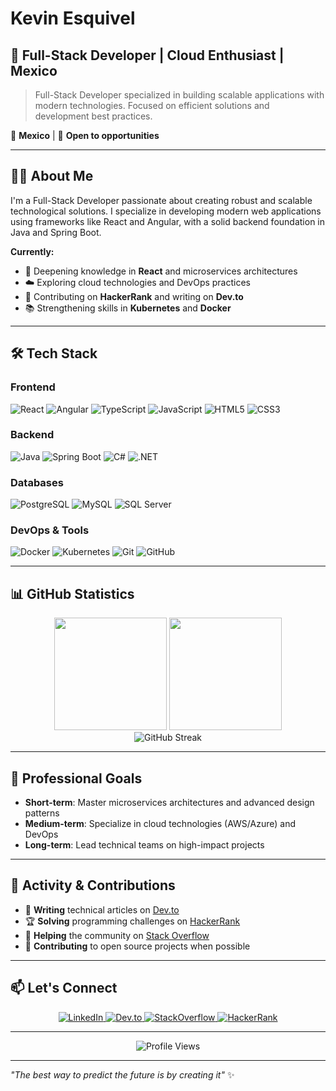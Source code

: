 # Kevin Esquivel

## 🚀 Full-Stack Developer | Cloud Enthusiast | Mexico

> Full-Stack Developer specialized in building scalable applications with modern technologies. Focused on efficient solutions and development best practices.

📍 **Mexico** | 💼 **Open to opportunities**

---

## 👨‍💻 About Me

I'm a Full-Stack Developer passionate about creating robust and scalable technological solutions. I specialize in developing modern web applications using frameworks like React and Angular, with a solid backend foundation in Java and Spring Boot.

**Currently:**
- 🌱 Deepening knowledge in **React** and microservices architectures
- ☁️ Exploring cloud technologies and DevOps practices
- 🎯 Contributing on **HackerRank** and writing on **Dev.to**
- 📚 Strengthening skills in **Kubernetes** and **Docker**

---

## 🛠️ Tech Stack

### Frontend
<div align="left">
  <img src="https://img.shields.io/badge/-React-61DAFB?style=flat-square&logo=react&logoColor=black" alt="React"/>
  <img src="https://img.shields.io/badge/-Angular-DD0031?style=flat-square&logo=angular&logoColor=white" alt="Angular"/>
  <img src="https://img.shields.io/badge/-TypeScript-3178C6?style=flat-square&logo=typescript&logoColor=white" alt="TypeScript"/>
  <img src="https://img.shields.io/badge/-JavaScript-F7DF1E?style=flat-square&logo=javascript&logoColor=black" alt="JavaScript"/>
  <img src="https://img.shields.io/badge/-HTML5-E34F26?style=flat-square&logo=html5&logoColor=white" alt="HTML5"/>
  <img src="https://img.shields.io/badge/-CSS3-1572B6?style=flat-square&logo=css3&logoColor=white" alt="CSS3"/>
</div>

### Backend
<div align="left">
  <img src="https://img.shields.io/badge/-Java-007396?style=flat-square&logo=openjdk&logoColor=white" alt="Java"/>
  <img src="https://img.shields.io/badge/-Spring%20Boot-6DB33F?style=flat-square&logo=springboot&logoColor=white" alt="Spring Boot"/>
  <img src="https://img.shields.io/badge/-C%23-239120?style=flat-square&logo=csharp&logoColor=white" alt="C#"/>
  <img src="https://img.shields.io/badge/-.NET-512BD4?style=flat-square&logo=dotnet&logoColor=white" alt=".NET"/>
</div>

### Databases
<div align="left">
  <img src="https://img.shields.io/badge/-PostgreSQL-336791?style=flat-square&logo=postgresql&logoColor=white" alt="PostgreSQL"/>
  <img src="https://img.shields.io/badge/-MySQL-4479A1?style=flat-square&logo=mysql&logoColor=white" alt="MySQL"/>
  <img src="https://img.shields.io/badge/-SQL%20Server-CC2927?style=flat-square&logo=microsoftsqlserver&logoColor=white" alt="SQL Server"/>
</div>

### DevOps & Tools
<div align="left">
  <img src="https://img.shields.io/badge/-Docker-2496ED?style=flat-square&logo=docker&logoColor=white" alt="Docker"/>
  <img src="https://img.shields.io/badge/-Kubernetes-326CE5?style=flat-square&logo=kubernetes&logoColor=white" alt="Kubernetes"/>
  <img src="https://img.shields.io/badge/-Git-F05032?style=flat-square&logo=git&logoColor=white" alt="Git"/>
  <img src="https://img.shields.io/badge/-GitHub-181717?style=flat-square&logo=github&logoColor=white" alt="GitHub"/>
</div>

---

## 📊 GitHub Statistics

<div align="center">
  <img height="180em" src="https://github-readme-stats.vercel.app/api?username=kevin-esq&show_icons=true&theme=react&include_all_commits=true&count_private=true&border_radius=10"/>
  <img height="180em" src="https://github-readme-stats.vercel.app/api/top-langs/?username=kevin-esq&layout=compact&langs_count=8&theme=react&border_radius=10"/>
</div>

<div align="center">
  <img src="https://github-readme-streak-stats.herokuapp.com/?user=kevin-esq&theme=react&border_radius=10" alt="GitHub Streak" />
</div>

---

## 🎯 Professional Goals

- **Short-term**: Master microservices architectures and advanced design patterns
- **Medium-term**: Specialize in cloud technologies (AWS/Azure) and DevOps
- **Long-term**: Lead technical teams on high-impact projects

---

## 📝 Activity & Contributions

- 📖 **Writing** technical articles on [Dev.to](https://dev.to/kevin_esquivel/)
- 🏆 **Solving** programming challenges on [HackerRank](https://www.hackerrank.com/dev_kevinesquiv1/)
- 💬 **Helping** the community on [Stack Overflow](https://stackoverflow.com/users/25282727/)
- 🚀 **Contributing** to open source projects when possible

---

## 📫 Let's Connect

<div align="center">
  <a href="https://linkedin.com/in/esquivelhernandez/" target="_blank">
    <img src="https://img.shields.io/badge/-LinkedIn-0077B5?style=for-the-badge&logo=linkedin&logoColor=white" alt="LinkedIn" />
  </a>
  <a href="https://dev.to/kevin_esquivel/" target="_blank">
    <img src="https://img.shields.io/badge/-Dev.to-0A0A0A?style=for-the-badge&logo=devdotto&logoColor=white" alt="Dev.to" />
  </a>
  <a href="https://stackoverflow.com/users/25282727/" target="_blank">
    <img src="https://img.shields.io/badge/-Stack%20Overflow-F48024?style=for-the-badge&logo=stackoverflow&logoColor=white" alt="StackOverflow" />
  </a>
  <a href="https://www.hackerrank.com/dev_kevinesquiv1/" target="_blank">
    <img src="https://img.shields.io/badge/-HackerRank-2EC866?style=for-the-badge&logo=hackerrank&logoColor=white" alt="HackerRank" />
  </a>
</div>

---

<div align="center">
  <img src="https://komarev.com/ghpvc/?username=kevin-esq&label=Profile%20views&color=0077b5&style=flat-square" alt="Profile Views" />
</div>

---

*"The best way to predict the future is by creating it"* ✨
